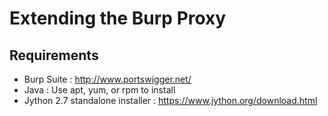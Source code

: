 # Extending the Burp Proxy

## Requirements
* Burp Suite : <http://www.portswigger.net/>
* Java : Use apt, yum, or rpm to install
* Jython 2.7 standalone installer : <https://www.jython.org/download.html>